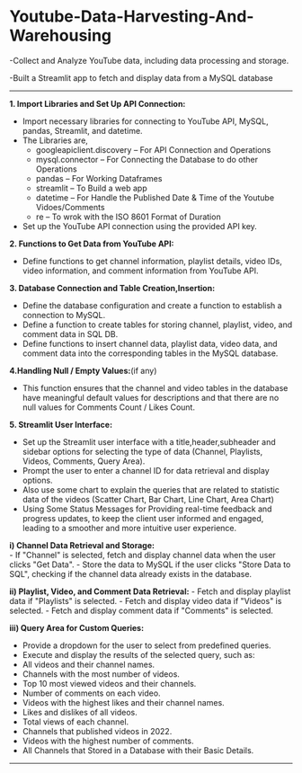 # Youtube-Data-Harvesting-And-Warehousing
-Collect and Analyze YouTube data, including data processing and storage.

-Built a Streamlit app to fetch and display data from a MySQL database

---------------------------------------------------------------------
**1. Import Libraries and Set Up API Connection:**
   - Import necessary libraries for connecting to YouTube API, MySQL, pandas, Streamlit, and datetime.
   - The Libraries are,
        - googleapiclient.discovery – For API Connection and Operations
        - mysql.connector – For Connecting the Database to do other Operations
        - pandas – For Working Dataframes
        - streamlit – To Build a web app
        - datetime – For Handle the Published Date & Time of the Youtube Vidoes/Comments
        - re – To wrok with the ISO 8601 Format of Duration
   - Set up the YouTube API connection using the provided API key.
     
**2. Functions to Get Data from YouTube API:**
   - Define functions to get channel information, playlist details, video IDs, video information, and comment information from YouTube API.
     
**3. Database Connection and Table Creation,Insertion:**
   - Define the database configuration and create a function to establish a connection to MySQL.
   - Define a function to create tables for storing channel, playlist, video, and comment data in SQL DB.
   - Define functions to insert channel data, playlist data, video data, and comment data into the corresponding tables in the MySQL database.
     
**4.Handling Null / Empty Values:**(if any)
   - This function ensures that the channel and video tables in the database have meaningful default values for descriptions and that there are no null values for Comments Count / Likes Count.
     
**5. Streamlit User Interface:**
   - Set up the Streamlit user interface with a title,header,subheader and sidebar options for selecting the type of data (Channel, Playlists, Videos, Comments, Query Area).
   - Prompt the user to enter a channel ID for data retrieval and display options.
   - Also use some chart to explain the queries that are related to statistic data of the videos 
      (Scatter Chart, Bar Chart, Line Chart, Area Chart)
   - Using Some Status Messages for Providing real-time feedback and progress updates, to keep the client user informed and engaged, leading to a smoother and more intuitive user experience.
     
  **i) Channel Data Retrieval and Storage:**  
     - If "Channel" is selected, fetch and display channel data when the user clicks "Get Data".
     - Store the data to MySQL if the user clicks "Store Data to SQL", checking if the channel data already exists in the database.
    
  **ii) Playlist, Video, and Comment Data Retrieval:**
     - Fetch and display playlist data if "Playlists" is selected.
     - Fetch and display video data if "Videos" is selected.
     - Fetch and display comment data if "Comments" is selected.
    
  **iii) Query Area for Custom Queries:**  
   - Provide a dropdown for the user to select from predefined queries.
   - Execute and display the results of the selected query, such as:
   - All videos and their channel names.
   - Channels with the most number of videos.
   - Top 10 most viewed videos and their channels.
   - Number of comments on each video.
   - Videos with the highest likes and their channel names.
   - Likes and dislikes of all videos.
   - Total views of each channel.
   - Channels that published videos in 2022.
   - Videos with the highest number of comments.
   - All Channels that Stored in a Database with their Basic Details.
------------------------------------------------------------------------------------------------------------
